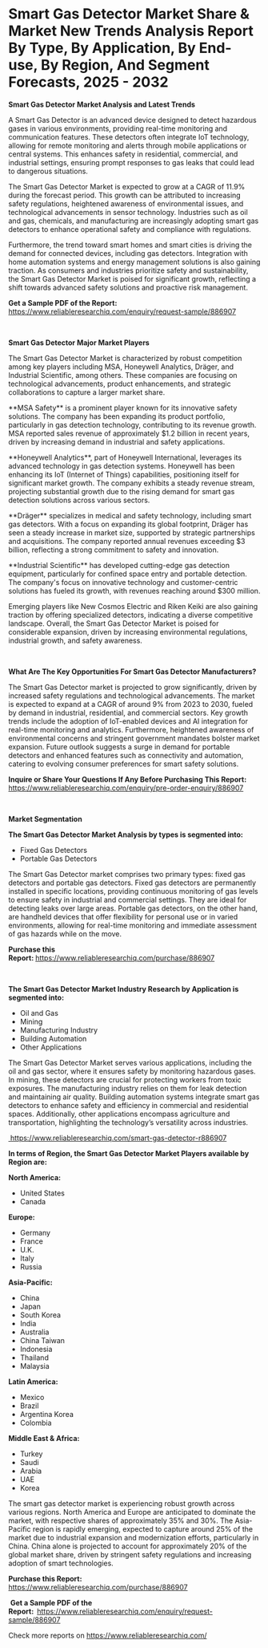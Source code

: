 <p><h1>Smart Gas Detector Market Share & Market New Trends Analysis Report By Type, By Application, By End-use, By Region, And Segment Forecasts, 2025 - 2032</h1></p><p><strong>Smart Gas Detector Market Analysis and Latest Trends</strong></p>
<p><p>A Smart Gas Detector is an advanced device designed to detect hazardous gases in various environments, providing real-time monitoring and communication features. These detectors often integrate IoT technology, allowing for remote monitoring and alerts through mobile applications or central systems. This enhances safety in residential, commercial, and industrial settings, ensuring prompt responses to gas leaks that could lead to dangerous situations.</p><p>The Smart Gas Detector Market is expected to grow at a CAGR of 11.9% during the forecast period. This growth can be attributed to increasing safety regulations, heightened awareness of environmental issues, and technological advancements in sensor technology. Industries such as oil and gas, chemicals, and manufacturing are increasingly adopting smart gas detectors to enhance operational safety and compliance with regulations. </p><p>Furthermore, the trend toward smart homes and smart cities is driving the demand for connected devices, including gas detectors. Integration with home automation systems and energy management solutions is also gaining traction. As consumers and industries prioritize safety and sustainability, the Smart Gas Detector Market is poised for significant growth, reflecting a shift towards advanced safety solutions and proactive risk management.</p></p>
<p><strong>Get a Sample PDF of the Report:&nbsp;</strong> <a href="https://www.reliableresearchiq.com/enquiry/request-sample/886907?utm_campaign=3103&utm_medium=2&utm_source=Github&utm_content=ia&utm_term=08042025&utm_id=smart-gas-detector">https://www.reliableresearchiq.com/enquiry/request-sample/886907</a></p>
<p>&nbsp;</p>
<p><strong>Smart Gas Detector Major Market Players</strong></p>
<p><p>The Smart Gas Detector Market is characterized by robust competition among key players including MSA, Honeywell Analytics, Dräger, and Industrial Scientific, among others. These companies are focusing on technological advancements, product enhancements, and strategic collaborations to capture a larger market share.</p><p>**MSA Safety** is a prominent player known for its innovative safety solutions. The company has been expanding its product portfolio, particularly in gas detection technology, contributing to its revenue growth. MSA reported sales revenue of approximately $1.2 billion in recent years, driven by increasing demand in industrial and safety applications.</p><p>**Honeywell Analytics**, part of Honeywell International, leverages its advanced technology in gas detection systems. Honeywell has been enhancing its IoT (Internet of Things) capabilities, positioning itself for significant market growth. The company exhibits a steady revenue stream, projecting substantial growth due to the rising demand for smart gas detection solutions across various sectors.</p><p>**Dräger** specializes in medical and safety technology, including smart gas detectors. With a focus on expanding its global footprint, Dräger has seen a steady increase in market size, supported by strategic partnerships and acquisitions. The company reported annual revenues exceeding $3 billion, reflecting a strong commitment to safety and innovation.</p><p>**Industrial Scientific** has developed cutting-edge gas detection equipment, particularly for confined space entry and portable detection. The company's focus on innovative technology and customer-centric solutions has fueled its growth, with revenues reaching around $300 million.</p><p>Emerging players like New Cosmos Electric and Riken Keiki are also gaining traction by offering specialized detectors, indicating a diverse competitive landscape. Overall, the Smart Gas Detector Market is poised for considerable expansion, driven by increasing environmental regulations, industrial growth, and safety awareness.</p></p>
<p>&nbsp;</p>
<p><strong>What Are The Key Opportunities For Smart Gas Detector Manufacturers?</strong></p>
<p><p>The Smart Gas Detector market is projected to grow significantly, driven by increased safety regulations and technological advancements. The market is expected to expand at a CAGR of around 9% from 2023 to 2030, fueled by demand in industrial, residential, and commercial sectors. Key growth trends include the adoption of IoT-enabled devices and AI integration for real-time monitoring and analytics. Furthermore, heightened awareness of environmental concerns and stringent government mandates bolster market expansion. Future outlook suggests a surge in demand for portable detectors and enhanced features such as connectivity and automation, catering to evolving consumer preferences for smart safety solutions.</p></p>
<p><strong>Inquire or Share Your Questions If Any Before Purchasing This Report:</strong> <a href="https://www.reliableresearchiq.com/enquiry/pre-order-enquiry/886907?utm_campaign=3103&utm_medium=2&utm_source=Github&utm_content=ia&utm_term=08042025&utm_id=smart-gas-detector">https://www.reliableresearchiq.com/enquiry/pre-order-enquiry/886907</a></p>
<p>&nbsp;</p>
<p><strong>Market Segmentation</strong></p>
<p><strong>The Smart Gas Detector Market Analysis by types is segmented into:</strong></p>
<p><ul><li>Fixed Gas Detectors</li><li>Portable Gas Detectors</li></ul></p>
<p><p>The Smart Gas Detector market comprises two primary types: fixed gas detectors and portable gas detectors. Fixed gas detectors are permanently installed in specific locations, providing continuous monitoring of gas levels to ensure safety in industrial and commercial settings. They are ideal for detecting leaks over large areas. Portable gas detectors, on the other hand, are handheld devices that offer flexibility for personal use or in varied environments, allowing for real-time monitoring and immediate assessment of gas hazards while on the move.</p></p>
<p><strong>Purchase this Report:&nbsp;</strong><a href="https://www.reliableresearchiq.com/purchase/886907?utm_campaign=3103&utm_medium=2&utm_source=Github&utm_content=ia&utm_term=08042025&utm_id=smart-gas-detector">https://www.reliableresearchiq.com/purchase/886907</a></p>
<p>&nbsp;</p>
<p><strong>The Smart Gas Detector Market Industry Research by Application is segmented into:</strong></p>
<p><ul><li>Oil and Gas</li><li>Mining</li><li>Manufacturing Industry</li><li>Building Automation</li><li>Other Applications</li></ul></p>
<p><p>The Smart Gas Detector Market serves various applications, including the oil and gas sector, where it ensures safety by monitoring hazardous gases. In mining, these detectors are crucial for protecting workers from toxic exposures. The manufacturing industry relies on them for leak detection and maintaining air quality. Building automation systems integrate smart gas detectors to enhance safety and efficiency in commercial and residential spaces. Additionally, other applications encompass agriculture and transportation, highlighting the technology’s versatility across industries.</p></p>
<p><a href="https://www.reliableresearchiq.com/smart-gas-detector-r886907?utm_campaign=3103&utm_medium=2&utm_source=Github&utm_content=ia&utm_term=08042025&utm_id=smart-gas-detector">&nbsp;https://www.reliableresearchiq.com/smart-gas-detector-r886907</a></p>
<p><strong>In terms of Region, the Smart Gas Detector Market Players available by Region are:</strong></p>
<p>
    <p> <strong> North America: </strong>
        <ul>
            <li>United States</li>
            <li>Canada</li>
        </ul>
        </p> 
    <p> <strong> Europe: </strong>
        <ul>
            <li>Germany</li>
            <li>France</li>
            <li>U.K.</li>
            <li>Italy</li>
            <li>Russia</li>
        </ul>
        </p> 
    <p> <strong> Asia-Pacific: </strong>
        <ul>
            <li>China</li>
            <li>Japan</li>
            <li>South Korea</li>
            <li>India</li>
            <li>Australia</li>
            <li>China Taiwan</li>
            <li>Indonesia</li>
            <li>Thailand</li>
            <li>Malaysia</li>
        </ul>
        </p> 
    <p> <strong> Latin America: </strong>
        <ul>
            <li>Mexico</li>
            <li>Brazil</li>
            <li>Argentina Korea</li>
            <li>Colombia</li>
        </ul>
        </p> 
    <p> <strong> Middle East & Africa: </strong>
        <ul>
            <li>Turkey</li>
            <li>Saudi</li>
            <li>Arabia</li>
            <li>UAE</li>
            <li>Korea</li>
        </ul>
    </p>
    </p>
<p><p>The smart gas detector market is experiencing robust growth across various regions. North America and Europe are anticipated to dominate the market, with respective shares of approximately 35% and 30%. The Asia-Pacific region is rapidly emerging, expected to capture around 25% of the market due to industrial expansion and modernization efforts, particularly in China. China alone is projected to account for approximately 20% of the global market share, driven by stringent safety regulations and increasing adoption of smart technologies.</p></p>
<p><strong>Purchase this Report: </strong><a href="https://www.reliableresearchiq.com/purchase/886907?utm_campaign=3103&utm_medium=2&utm_source=Github&utm_content=ia&utm_term=08042025&utm_id=smart-gas-detector">https://www.reliableresearchiq.com/purchase/886907</a></p>
<p>&nbsp;<strong>Get a Sample PDF of the Report:&nbsp;&nbsp;</strong><a href="https://www.reliableresearchiq.com/enquiry/request-sample/886907?utm_campaign=3103&utm_medium=2&utm_source=Github&utm_content=ia&utm_term=08042025&utm_id=smart-gas-detector">https://www.reliableresearchiq.com/enquiry/request-sample/886907</a></p>
<p><strong></strong></p>
<p>Check more reports on <a href="https://www.reliableresearchiq.com/?utm_campaign=3103&utm_medium=2&utm_source=Github&utm_content=ia&utm_term=08042025&utm_id=smart-gas-detector">https://www.reliableresearchiq.com/</a></p>